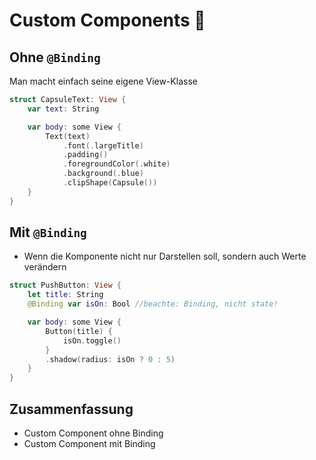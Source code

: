 # Custom Components 🧩

## Ohne `@Binding`
Man macht einfach seine eigene View-Klasse

```swift
struct CapsuleText: View {
    var text: String

    var body: some View {
        Text(text)
            .font(.largeTitle)
            .padding()
            .foregroundColor(.white)
            .background(.blue)
            .clipShape(Capsule())
    }
}
```

## Mit `@Binding`

- Wenn die Komponente nicht nur Darstellen soll, sondern auch Werte verändern

```swift
struct PushButton: View {
    let title: String
    @Binding var isOn: Bool //beachte: Binding, nicht state!

    var body: some View {
        Button(title) {
            isOn.toggle()
        }
        .shadow(radius: isOn ? 0 : 5)
    }
}
```

## Zusammenfassung
- Custom Component ohne Binding
- Custom Component mit Binding
